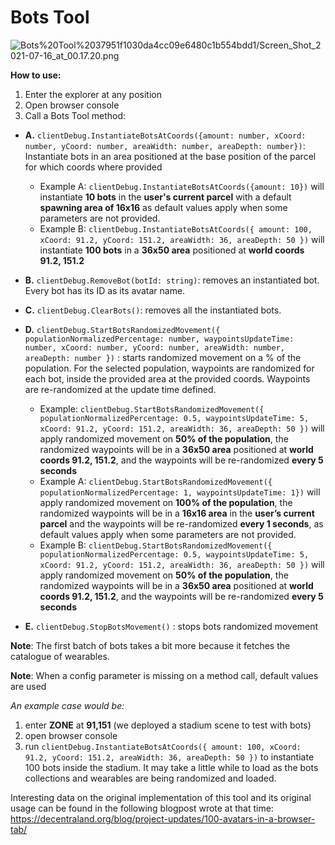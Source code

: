 # Bots Tool

![Bots%20Tool%2037951f1030da4cc09e6480c1b554bdd1/Screen_Shot_2021-07-16_at_00.17.20.png](bots-tool/Screen_Shot_2021-07-16_at_00.17.20.png)

**How to use:**

1. Enter the explorer at any position
2. Open browser console
3. Call a Bots Tool method:
- **A.** `clientDebug.InstantiateBotsAtCoords({amount: number, xCoord: number, yCoord: number, areaWidth: number, areaDepth: number})`: Instantiate bots in an area positioned at the base position of the parcel for which coords where provided
    - Example A: `clientDebug.InstantiateBotsAtCoords({amount: 10})` will instantiate **10 bots** in the **user's current parcel** with a default **spawning area of 16x16** as default values apply when some parameters are not provided.
    - Example B: `clientDebug.InstantiateBotsAtCoords({ amount: 100, xCoord: 91.2, yCoord: 151.2, areaWidth: 36, areaDepth: 50 })` will instantiate **100 bots** in a **36x50 area** positioned at **world coords 91.2, 151.2**

- **B.** `clientDebug.RemoveBot(botId: string)`: removes an instantiated bot. Every bot has its ID as its avatar name.
- **C.** `clientDebug.ClearBots()`: removes all the instantiated bots.
- **D.** `clientDebug.StartBotsRandomizedMovement({ populationNormalizedPercentage: number, waypointsUpdateTime: number, xCoord: number, yCoord: number, areaWidth: number, areaDepth: number })` : starts randomized movement on a % of the population. For the selected population, waypoints are randomized for each bot, inside the provided area at the provided coords. Waypoints are re-randomized at the update time defined.
    - Example: `clientDebug.StartBotsRandomizedMovement({ populationNormalizedPercentage: 0.5, waypointsUpdateTime: 5, xCoord: 91.2, yCoord: 151.2, areaWidth: 36, areaDepth: 50 })` will apply randomized movement on **50% of the population**, the randomized waypoints will be in a **36x50 area** positioned at **world coords 91.2, 151.2**, and the waypoints will be re-randomized **every 5 seconds**
    - Example A: `clientDebug.StartBotsRandomizedMovement({ populationNormalizedPercentage: 1, waypointsUpdateTime: 1})` will apply randomized movement on **100% of the population**, the randomized waypoints will be in a **16x16 area** in the **user’s current parcel** and the waypoints will be re-randomized **every 1 seconds**, as default values apply when some parameters are not provided.
    - Example B: `clientDebug.StartBotsRandomizedMovement({ populationNormalizedPercentage: 0.5, waypointsUpdateTime: 5, xCoord: 91.2, yCoord: 151.2, areaWidth: 36, areaDepth: 50 })` will apply randomized movement on **50% of the population**, the randomized waypoints will be in a **36x50 area** positioned at **world coords 91.2, 151.2**, and the waypoints will be re-randomized **every 5 seconds**
- **E.** `clientDebug.StopBotsMovement()` : stops bots randomized movement
    
    

**Note**: The first batch  of bots takes a bit more because it fetches the catalogue of wearables.

**Note**: When a config parameter is missing on a method call, default values are used

*An example case would be:*

1. enter **ZONE** at **91,151** (we deployed a stadium scene to test with bots)
2. open browser console
3. run `clientDebug.InstantiateBotsAtCoords({ amount: 100, xCoord: 91.2, yCoord: 151.2, areaWidth: 36, areaDepth: 50 })` to instantiate 100 bots inside the stadium. It may take a little while to load as the bots collections and wearables are being randomized and loaded.

Interesting data on the original implementation of this tool and its original usage can be found in the following blogpost wrote at that time: https://decentraland.org/blog/project-updates/100-avatars-in-a-browser-tab/ 